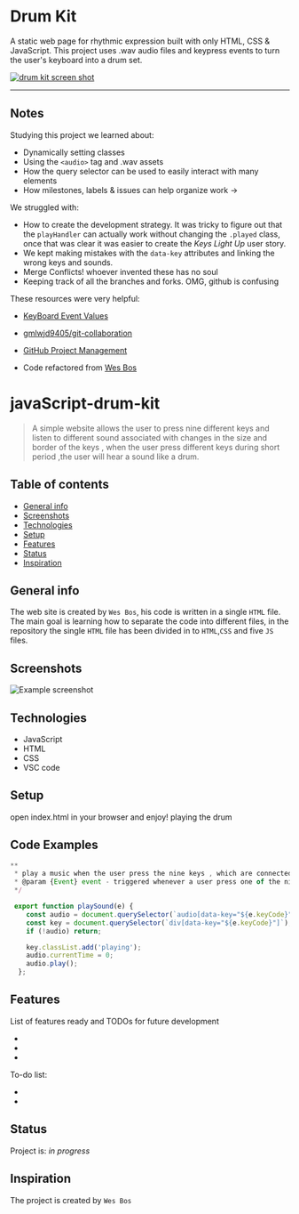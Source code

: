 
# Drum Kit

A static web page for rhythmic expression built with only HTML, CSS & JavaScript.  This project uses .wav audio files and keypress events to turn the user's keyboard into a drum set.

[![drum kit screen shot](./images/screen-shot.png)](https://hackyourfuture.be/drum-kit)

---

## Notes

Studying this project we learned about:

* Dynamically setting classes
* Using the `<audio>` tag and .wav assets
* How the query selector can be used to easily interact with many elements
* How milestones, labels & issues can help organize work ->
  

We struggled with:

* How to create the development strategy.  It was tricky to figure out that the `playHandler` can actually work without changing the `.played` class, once that was clear it was easier to create the _Keys Light Up_ user story.
* We kept making mistakes with the `data-key` attributes and linking the wrong keys and sounds.
* Merge Conflicts!  whoever invented these has no soul
* Keeping track of all the branches and forks.  OMG, github is confusing

These resources were very helpful:

* [KeyBoard Event Values](https://css-tricks.com/snippets/javascript/javascript-keycodes/)
* [gmlwjd9405/git-collaboration](https://github.com/gmlwjd9405/git-collaboration)
* [GitHub Project Management](https://github.com/features/project-management)



 * Code refactored from [Wes Bos](https://github.com/wesbos/JavaScript30/tree/master/01%20-%20JavaScript%20Drum%20Kit)

# javaScript-drum-kit 

> A simple website allows the user to press nine different keys and listen to different sound associated with changes in the size and border of the keys , when the user press different keys during short period  ,the user will hear a sound like a drum. 

## Table of contents
* [General info](#general-info)
* [Screenshots](#screenshots)
* [Technologies](#technologies)
* [Setup](#setup)
* [Features](#features)
* [Status](#status)
* [Inspiration](#inspiration)


## General info

The web site is created by `Wes Bos`, his code is written in a single `HTML` file. The main goal is learning how to separate the code into different files, in the repository the single `HTML` file has been divided in to `HTML`,`CSS` and five `JS` files.

## Screenshots
![Example screenshot](img/screenShot.png)

## Technologies
* JavaScript
* HTML
* CSS
* VSC code


## Setup
open index.html in your browser and enjoy! playing the drum 

## Code Examples

```js
**
 * play a music when the user press the nine keys , which are connected to audio files 
 * @param {Event} event - triggered whenever a user press one of the nine keys 
 */

 export function playSound(e) {
    const audio = document.querySelector(`audio[data-key="${e.keyCode}"]`);
    const key = document.querySelector(`div[data-key="${e.keyCode}"]`);
    if (!audio) return;

    key.classList.add('playing');
    audio.currentTime = 0;
    audio.play();
  };
```


## Features
List of features ready and TODOs for future development

* 
* 
* 

To-do list:

* 
* 

## Status
Project is: _in progress_

## Inspiration
The project is created by `Wes Bos`

